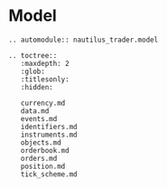 # Model

```{eval-rst}
.. automodule:: nautilus_trader.model
```

```{eval-rst}
.. toctree::
   :maxdepth: 2
   :glob:
   :titlesonly:
   :hidden:
   
   currency.md
   data.md
   events.md
   identifiers.md
   instruments.md
   objects.md
   orderbook.md
   orders.md
   position.md
   tick_scheme.md
```
